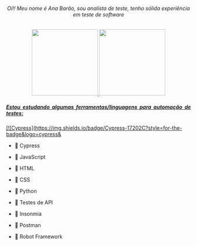 <div align="center">
  <h6> Oi!! Meu nome é Ana Barão, sou analista de teste, tenho sólida experiência em teste de software </h6>
 </div>

<div align="center">
  <a href="https://github.com/alabellabarao">
  <img height="180em" src="https://github-readme-stats.vercel.app/api?username=alabellabarao&show_icons=false&theme=dracula&include_all_commits=true"/>
  <img height="180em" src="https://github-readme-stats.vercel.app/api/top-langs/?username=alabellabarao&layout=compact&langs_count=7&theme=dracula"/>
</div>

<div align="justify">
 <h5> Estou estudando algumas ferramentas/linguagens para automação de testes: </h5>


  [![Cypress](https://img.shields.io/badge/Cypress-17202C?style=for-the-badge&logo=cypress&
  - 🎯 Cypress
  
  - 🎯 JavaScript

  - 🎯 HTML
   
  - 🎯 CSS

  - 🎯 Python

  - 🎯 Testes de API

  - 🎯 Insonmia

  - 🎯 Postman

 - 🎯 Robot Framework
</div>
